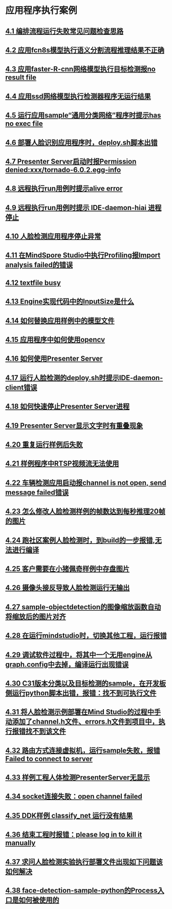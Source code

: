# 应用程序执行案例
##  [4.1 编排流程运行失败常见问题检查思路](part4-1.md)
##  [4.2 应用fcn8s模型执行语义分割流程推理结果不正确](part4-2.md)
##  [4.3 应用faster-R-cnn网络模型执行目标检测报no result file](part4-3.md)
##  [4.4 应用ssd网络模型执行检测器程序无运行结果](part4-4.md)
##  [4.5 运行应用sample“通用分类网络”程序时提示has no exec file](part4-5.md)
##  [4.6 部署人脸识别应用程序时，deploy.sh脚本出错](part4-6.md)
##  [4.7 Presenter Server启动时报Permission denied:xxx/tornado-6.0.2.egg-info](part4-7.md)
##  [4.8 远程执行run用例时提示alive error](part4-8.md)
##  [4.9 远程执行run用例时提示 IDE-daemon-hiai 进程停止](part4-9.md)
##  [4.10 人脸检测应用程序停止异常](part4-10.md)
##  [4.11 在MindSpore Studio中执行Profiling报Import analysis failed的错误](part4-11.md)
##  [4.12 textfile busy](part4-12.md)
##  [4.13 Engine实现代码中的InputSize是什么](part4-13.md)
##  [4.14 如何替换应用样例中的模型文件](part4-14.md)
##  [4.15 应用程序中如何使用opencv](part4-15.md)
##  [4.16 如何使用Presenter Server](part4-16.md)
##  [4.17 运行人脸检测的deploy.sh时提示IDE-daemon-client错误](part4-17.md)
##  [4.18 如何快速停止Presenter Server进程](part4-18.md)
##  [4.19 Presenter Server显示文字时有重叠现象](part4-19.md)
##  [4.20 重复运行样例后失败](part4-20.md)
##  [4.21 样例程序中RTSP视频流无法使用](part4-21.md)
##  [4.22 车辆检测应用启动报channel is not open, send message failed错误](part4-22.md)
##  [4.23 怎么修改人脸检测样例的帧数达到每秒推理20帧的图片](part4-23.md)
##  [4.24 跑社区案例人脸检测时，到build的一步报错,无法进行编译](part4-24.md)
##  [4.25 客户需要在小猪佩奇样例中存盘图片](part4-25.md)
##  [4.26 摄像头接反导致人脸检测运行无输出](part4-26.md)
##  [4.27 sample-objectdetection的图像缩放函数自动将缩放后的图片对齐](part4-27.md)
##  [4.28 在运行mindstudio时，切换其他工程，运行报错](part4-28.md)
##  [4.29 调试软件过程中，将其中一个无用engine从graph.config中去掉，编译运行出现错误](part4-29.md)
##  [4.30 C31版本分类以及目标检测的sample，在开发板侧运行python脚本出错，报错：找不到可执行文件](part4-30.md)
##  [4.31 将人脸检测示例部署在Mind Studio的过程中手动添加了channel.h文件、errors.h文件到项目中，执行报错找不到该文件](part4-31.md)
##  [4.32 路由方式连接虚拟机，运行sample失败，报错 Failed to connect to server](part4-32.md)
##  [4.33 样例工程人体检测PresenterServer无显示](part4-33.md)
##  [4.34 socket连接失败：open channel failed](part4-34.md)
##  [4.35 DDK样例 classify_net 运行没有结果](part4-35.md)
##  [4.36 结束工程时报错：please log in to kill it manually](part4-36.md)
##  [4.37 求问人脸检测实验执行部署文件出现如下问题该如何解决](part4-37.md)
##  [4.38 face-detection-sample-python的Process入口是如何被使用的](part4-38.md)



